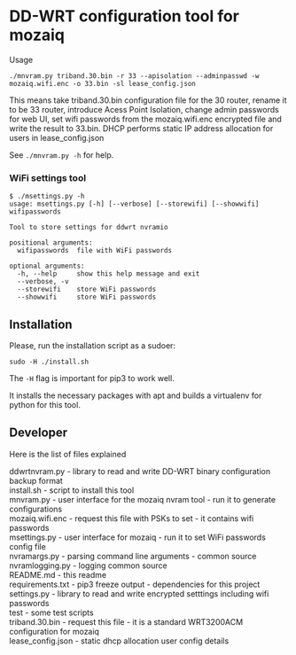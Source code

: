 # DD-WRT configuration tool for mozaiq

Usage

```
./mnvram.py triband.30.bin -r 33 --apisolation --adminpasswd -w mozaiq.wifi.enc -o 33.bin -sl lease_config.json

```

This means take triband.30.bin configuration file for the 30 router, rename it to be 33 router,
introduce Acess Point Isolation, change admin passwords for web UI, set wifi passwords from the 
mozaiq.wifi.enc encrypted file and write the result to 33.bin. DHCP performs static IP address 
allocation for users in lease_config.json

See `./mnvram.py -h` for help.


### WiFi settings tool

```
$ ./msettings.py -h
usage: msettings.py [-h] [--verbose] [--storewifi] [--showwifi] wifipasswords

Tool to store settings for ddwrt nvramio

positional arguments:
  wifipasswords  file with WiFi passwords

optional arguments:
  -h, --help     show this help message and exit
  --verbose, -v
  --storewifi    store WiFi passwords
  --showwifi     store WiFi passwords 

```



## Installation

Please, run the installation script as a sudoer:

```sudo -H ./install.sh```

The `-H` flag is important for pip3 to work well.

It installs the necessary packages with apt and 
builds a virtualenv for python for this tool.



## Developer

Here is the list of files explained

ddwrtnvram.py - library to read and write DD-WRT binary configuration backup format  
install.sh - script to install this tool   
mnvram.py - user interface for the mozaiq nvram tool - run it to generate configurations   
mozaiq.wifi.enc - request this file with PSKs to set - it contains wifi passwords   
msettings.py - user interface for mozaiq - run it to set WiFi passwords config file   
nvramargs.py - parsing command line arguments - common source   
nvramlogging.py - logging common source   
README.md - this readme   
requirements.txt - pip3 freeze output - dependencies for this project   
settings.py - library to read and write encrypted setttings including wifi passwords   
test - some test scripts   
triband.30.bin - request this file - it is a standard WRT3200ACM configuration for mozaiq   
lease_config.json - static dhcp allocation user config details


